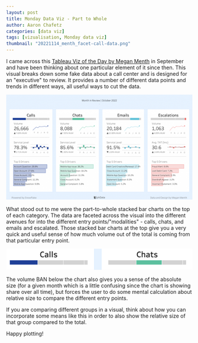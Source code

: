 ```yaml
---
layout: post
title: Monday Data Viz - Part to Whole
author: Aaron Chafetz
categories: [data viz]
tags: [vizualisation, Monday data viz]
thumbnail: "20221114_menth_facet-call-data.png"
---
```


I came across this [Tableau Viz of the Day by Megan Menth](https://public.tableau.com/app/profile/megan.menth/viz/CallCenterExecutiveView/CallCenterExecView) in September and have been thinking about one particular element of it since then. This visual breaks down some fake data about a call center and is designed for an "executive" to review. It provides a number of different data points and trends in different ways, all useful ways to cut the data.

![Faceted call entry points](/assets/img/posts/20221114_menth_facet-call-data.png)

What stood out to me were the part-to-whole stacked bar charts on the top of each category. The data are faceted across the visual into the different avenues for into the different entry points/"modalities" - calls, chats, and emails and escalated. Those stacked bar charts at the top give you a very quick and useful sense of how much volume out of the total is coming from that particular entry point.

![Faceted call entry points](/assets/img/posts/20221114_menth_facet-top.png)

The volume BAN below the chart also gives you a sense of the absolute size (for a given month which is a little confusing since the chart is showing share over all time), but forces the user to do some mental calculation about relative size to compare the different entry points.

If you are comparing different groups in a visual, think about how you can incorporate some means like this in order to also show the relative size of that group compared to the total.

Happy plotting!